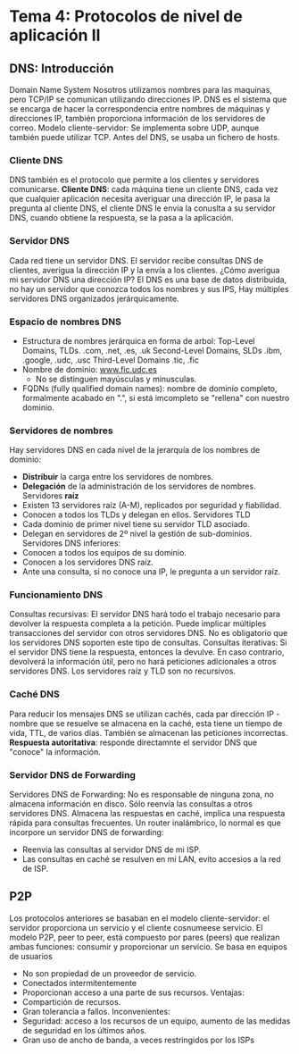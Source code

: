 # Tema 4: Protocolos de nivel de aplicación II
## DNS: Introducción
Domain Name System
Nosotros utilizamos nombres para las maquinas, pero TCP/IP se comunican utilizando direcciones IP. DNS es el sistema que se encarga de hacer la correspondencia entre nombres de máquinas y direcciones IP, también proporciona información de los servidores de correo.
Modelo cliente-servidor: Se implementa sobre UDP, aunque también puede utilizar TCP. Antes del DNS, se usaba un fichero de hosts.
### Cliente DNS
DNS también es el protocolo que permite a los clientes y servidores comunicarse.
**Cliente DNS**: cada máquina tiene un cliente DNS, cada vez que cualquier aplicación necesita averiguar una dirección IP, le pasa la pregunta al cliente DNS, el cliente DNS le envía la conuslta a su servidor DNS, cuando obtiene la respuesta, se la pasa a la aplicación.
### Servidor DNS
Cada red tiene un servidor DNS.
El servidor recibe consultas DNS de clientes, averigua la dirección IP y la envía a los clientes.
¿Cómo averigua mi servidor DNS una dirección IP?
El DNS es una base de datos distribuida, no hay un servidor que conozca todos los nombres y sus IPS, Hay múltiples servidores DNS organizados jerárquicamente.
### Espacio de nombres DNS
- Estructura de nombres jerárquica en forma de arbol:
Top-Level Domains, TLDs.
.com, .net, .es, .uk
Second-Level Domains, SLDs
.ibm, .google, .udc, .usc
Third-Level Domains
.tic, .fic
- Nombre de dominio: www.fic.udc.es
    - No se distinguen mayúsculas y minusculas.
- FQDNs (fully qualified domain names): nombre de dominio completo, formalmente acabado en ".", si está imcompleto se "rellena" con nuestro dominio.
### Servidores de nombres
Hay servidores DNS en cada nivel de la jerarquía de los nombres de dominio:
- **Distribuir** la carga entre los servidores de nombres.
- **Delegación** de la administración de los servidores de nombres.
Servidores **raíz**
- Existen 13 servidores raíz (A-M), replicados por seguridad y fiabilidad.
- Conocen a todos los TLDs y delegan en ellos.
Servidores TLD
- Cada dominio de primer nivel tiene su servidor TLD asociado.
- Delegan en servidores de 2º nivel la gestión de sub-dominios.
Servidores DNS inferiores:
- Conocen a todos los equipos de su dominio.
- Conocen a los servidores DNS raíz.
- Ante una consulta, si no conoce una IP, le pregunta a un servidor raíz.
### Funcionamiento DNS
Consultas recursivas:
El servidor DNS hará todo el trabajo necesario para devolver la respuesta completa a la petición. Puede implicar múltiples transacciones del servidor con otros servidores DNS. No es obligatorio que los servidores DNS soporten este tipo de consultas.
Consultas iterativas:
Si el servidor DNS tiene la respuesta, entonces la devulve. En caso contrario, devolverá la información útil, pero no hará peticiones adicionales a otros servidores DNS. Los servidores raíz y TLD son no recursivos.
### Caché DNS
Para reducir los mensajes DNS se utilizan cachés, cada par dirección IP - nombre que se resuelve se almacena en la caché, esta tiene un tiempo de vida, TTL, de varios días. También se almacenan las peticiones incorrectas.
**Respuesta autoritativa**: responde directamnte el servidor DNS que "conoce" la información.
### Servidor DNS de Forwarding
Servidores DNS de Forwarding:
No es responsable de ninguna zona, no almacena información en disco. Sólo reenvía las consultas a otros servidores DNS. Almacena las respuestas en caché, implica una respuesta rápida para consultas frecuentes.
Un router inalámbrico, lo normal es que incorpore un servidor DNS de forwarding:
- Reenvía las consultas al servidor DNS de mi ISP.
- Las consultas en caché se resulven en mi LAN, evito accesios a la red de ISP.
## P2P
Los protocolos anteriores se basaban en el modelo cliente-servidor: el servidor proporciona un servicio y el cliente cosnumeese servicio.
El modelo P2P, peer to peer, está compuesto por pares (peers) que realizan ambas funciones: consumir y proporcionar un servicio.
Se basa en equipos de usuarios
- No son propiedad de un proveedor de servicio.
- Conectados intermitentemente
- Proporcionan acceso a una parte de sus recursos.
Ventajas:
- Compartición de recursos.
- Gran tolerancia a fallos.
Inconvenientes:
- Seguridad: acceso a los recursos de un equipo, aumento de las medidas de seguridad en los últimos años.
- Gran uso de ancho de banda, a veces restringidos por los ISPs

